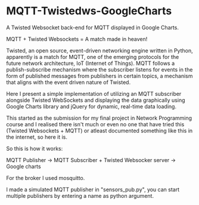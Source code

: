 # MQTT-Twistedws-GoogleCharts
A Twisted Websocket back-end for MQTT displayed in Google Charts.

MQTT + Twisted Websockets = A match made in heaven!

Twisted, an open source, event-driven networking engine written in Python, apparently is a match for MQTT, one of the emerging protocols for the future network architecture, IoT (Internet of Things). MQTT follows a publish-subscribe mechanism where the subscriber listens for events in the form of published messages from publishers in certain topics, a mechanism that aligns with the event driven nature of Twisted.

Here I present a simple implementation of utilizing an MQTT subscriber alongside Twisted WebSockets and displaying the data graphically using Google Charts library and jQuery for dynamic, real-time data loading. 

This started as the submission for my final project in Network Programming course and I realised there isn't much or even no one that have tried this (Twisted Websockets + MQTT) or atleast documented something like this in the internet, so here it is.

So this is how it works:

MQTT Publisher -> MQTT Subscriber + Twisted Websocker server -> Google charts

For the broker I used mosquitto.

I made a simulated MQTT publisher in "sensors_pub.py", you can start multiple publishers by entering a name as python argument.

